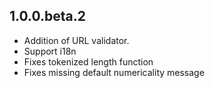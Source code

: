 ## 1.0.0.beta.2

* Addition of URL validator.
* Support i18n
* Fixes tokenized length function
* Fixes missing default numericality message
